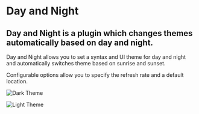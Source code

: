 # Day and Night

## Day and Night is a plugin which changes themes automatically based on day and night.

Day and Night allows you to set a syntax and UI theme for day and night and automatically switches theme based on sunrise and sunset.

Configurable options allow you to specify the refresh rate and a default location.

![Dark Theme](https://cloud.githubusercontent.com/assets/9172090/23461362/9dec6e56-fec4-11e6-8b7a-305ceffa1bb5.png)

![Light Theme](https://cloud.githubusercontent.com/assets/9172090/23461361/9de94f28-fec4-11e6-9617-0b03863f50b3.png)
